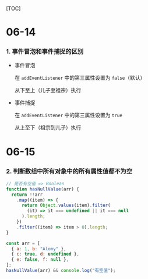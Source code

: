 

[TOC]

# 06-14

### 1. 事件冒泡和事件捕捉的区别

* 事件冒泡

  在 `addEventListener` 中的第三属性设置为 `false`（默认） 

  从下至上（儿子至祖宗）执行

* 事件捕捉

  在 `addEventListener` 中的第三属性设置为 `true`

  从上至下（祖宗到儿子）执行



# 06-15

### 2. 判断数组中所有对象中的所有属性值都不为空

```js
// 是否有空值 => Boolean
function hasNullValue(arr) {
  return !!arr
    .map((item) => {
      return Object.values(item).filter(
        (it) => it === undefined || it === null
      ).length;
    })
    .filter((item) => item > 0).length;
}

const arr = [
  { a: 1, b: "Alomy" },
  { c: true, d: undefined },
  { e: false, f: null },
];
hasNullValue(arr) && console.log("有空值");
```